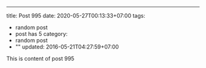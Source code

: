 ---
title: Post 995
date: 2020-05-27T00:13:33+07:00
tags:
  - random post
  - post has 5
category:
  - random post
  - ""
updated: 2016-05-21T04:27:59+07:00

This is content of post 995